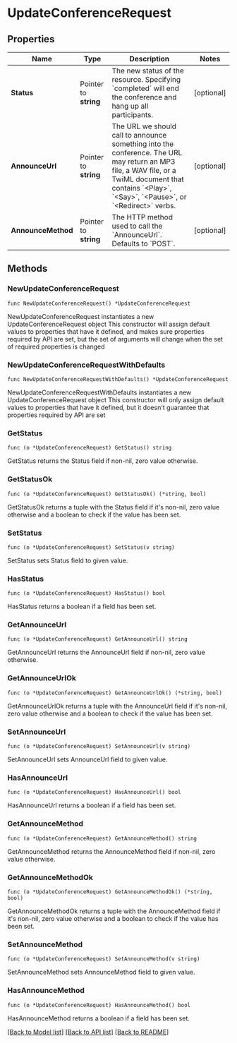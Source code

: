 # UpdateConferenceRequest

## Properties

Name | Type | Description | Notes
------------ | ------------- | ------------- | -------------
**Status** | Pointer to **string** | The new status of the resource. Specifying &#x60;completed&#x60; will end the conference and hang up all participants. | [optional] 
**AnnounceUrl** | Pointer to **string** | The URL we should call to announce something into the conference. The URL may return an MP3 file, a WAV file, or a TwiML document that contains &#x60;&lt;Play&gt;&#x60;, &#x60;&lt;Say&gt;&#x60;, &#x60;&lt;Pause&gt;&#x60;, or &#x60;&lt;Redirect&gt;&#x60; verbs. | [optional] 
**AnnounceMethod** | Pointer to **string** | The HTTP method used to call the &#x60;AnnounceUrl&#x60;. Defaults to &#x60;POST&#x60;. | [optional] 

## Methods

### NewUpdateConferenceRequest

`func NewUpdateConferenceRequest() *UpdateConferenceRequest`

NewUpdateConferenceRequest instantiates a new UpdateConferenceRequest object
This constructor will assign default values to properties that have it defined,
and makes sure properties required by API are set, but the set of arguments
will change when the set of required properties is changed

### NewUpdateConferenceRequestWithDefaults

`func NewUpdateConferenceRequestWithDefaults() *UpdateConferenceRequest`

NewUpdateConferenceRequestWithDefaults instantiates a new UpdateConferenceRequest object
This constructor will only assign default values to properties that have it defined,
but it doesn't guarantee that properties required by API are set

### GetStatus

`func (o *UpdateConferenceRequest) GetStatus() string`

GetStatus returns the Status field if non-nil, zero value otherwise.

### GetStatusOk

`func (o *UpdateConferenceRequest) GetStatusOk() (*string, bool)`

GetStatusOk returns a tuple with the Status field if it's non-nil, zero value otherwise
and a boolean to check if the value has been set.

### SetStatus

`func (o *UpdateConferenceRequest) SetStatus(v string)`

SetStatus sets Status field to given value.

### HasStatus

`func (o *UpdateConferenceRequest) HasStatus() bool`

HasStatus returns a boolean if a field has been set.

### GetAnnounceUrl

`func (o *UpdateConferenceRequest) GetAnnounceUrl() string`

GetAnnounceUrl returns the AnnounceUrl field if non-nil, zero value otherwise.

### GetAnnounceUrlOk

`func (o *UpdateConferenceRequest) GetAnnounceUrlOk() (*string, bool)`

GetAnnounceUrlOk returns a tuple with the AnnounceUrl field if it's non-nil, zero value otherwise
and a boolean to check if the value has been set.

### SetAnnounceUrl

`func (o *UpdateConferenceRequest) SetAnnounceUrl(v string)`

SetAnnounceUrl sets AnnounceUrl field to given value.

### HasAnnounceUrl

`func (o *UpdateConferenceRequest) HasAnnounceUrl() bool`

HasAnnounceUrl returns a boolean if a field has been set.

### GetAnnounceMethod

`func (o *UpdateConferenceRequest) GetAnnounceMethod() string`

GetAnnounceMethod returns the AnnounceMethod field if non-nil, zero value otherwise.

### GetAnnounceMethodOk

`func (o *UpdateConferenceRequest) GetAnnounceMethodOk() (*string, bool)`

GetAnnounceMethodOk returns a tuple with the AnnounceMethod field if it's non-nil, zero value otherwise
and a boolean to check if the value has been set.

### SetAnnounceMethod

`func (o *UpdateConferenceRequest) SetAnnounceMethod(v string)`

SetAnnounceMethod sets AnnounceMethod field to given value.

### HasAnnounceMethod

`func (o *UpdateConferenceRequest) HasAnnounceMethod() bool`

HasAnnounceMethod returns a boolean if a field has been set.


[[Back to Model list]](../README.md#documentation-for-models) [[Back to API list]](../README.md#documentation-for-api-endpoints) [[Back to README]](../README.md)



